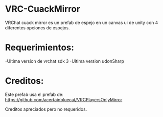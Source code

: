 # VRC-CuackMirror
VRChat cuack mirror es un prefab de espejo en un canvas ui de unity con 4 diferentes opciones de espejos.

# Requerimientos:
-Ultima version de vrchat sdk 3
-Ultima version udonSharp

# Creditos:
Este prefab usa el prefab de:
https://github.com/acertainbluecat/VRCPlayersOnlyMirror

Creditos apreciados pero no requeridos.
